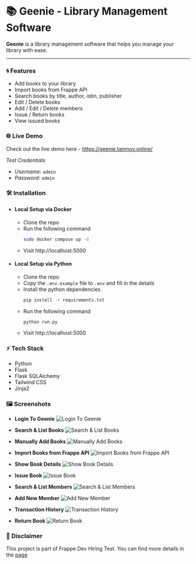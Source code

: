 # 📚 Geenie - Library Management Software

**Geenie** is a library management software that helps you manage your library with ease.

---

### 🌀 Features
- Add books to your library
- Import books from Frappe API
- Search books by title, author, isbn, publisher
- Edit / Delete books
- Add / Edit / Delete members
- Issue / Return books
- View issued books

### 🌐 Live Demo
Check out the live demo here - https://geenie.tanmoy.online/

*Test Credentials*
 - *Username*: `admin`
 - *Password*: `admin`

### 🛠 Installation
-   #### Local Setup via Docker
    - Clone the repo
    - Run the following command
        ```bash
        sudo docker compose up -d
        ```
    - Visit http://localhost:5000

-   #### Local Setup via Python
    - Clone the repo
    - Copy the `.env.example` file to `.env` and fill in the details
    - Install the python dependencies
        ```bash
        pip install -r requirements.txt
        ```
    - Run the following command
        ```bash
        python run.py
        ```
    - Visit http://localhost:5000

### ⚡ Tech Stack
- Python
- Flask
- Flask SQLAlchemy
- Tailwind CSS
- Jinja2

### 🖼 Screenshots
- **Login To Geenie**
![Login To Geenie](screenshots/login_geenie.png)

- **Search & List Books**
![Search & List Books](screenshots/search_and_list_book.png)

- **Manually Add Books**
![Manually Add Books](screenshots/add_book_manually.png)

- **Import Books from Frappe API**
![Import Books from Frappe API](screenshots/import_book_frappe.png)

- **Show Book Details**
![Show Book Details](screenshots/book_details.png)

- **Issue Book**
![Issue Book](screenshots/issue_book.png)

- **Search & List Members**
![Search & List Members](screenshots/search_list_member.png)

- **Add New Member**
![Add New Member](screenshots/add_member.png)

- **Transaction History**
![Transaction History](screenshots/transaction_history.png)

- **Return Book**
![Return Book](screenshots/return_book.png)

### 📝 Disclaimer
This project is part of Frappe Dev Hiring Test. You can find more details in the [page](https://frappe.io/dev-hiring-test)